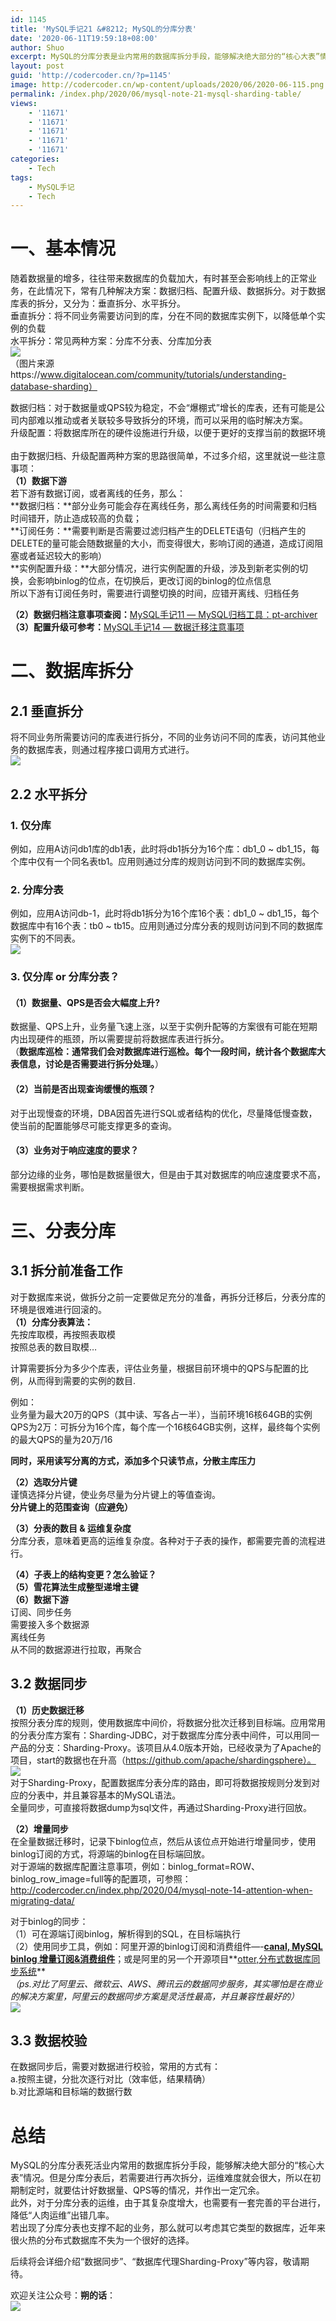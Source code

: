 ```yaml
---
id: 1145
title: 'MySQL手记21 &#8212; MySQL的分库分表'
date: '2020-06-11T19:59:18+08:00'
author: Shuo
excerpt: MySQL的分库分表是业内常用的数据库拆分手段，能够解决绝大部分的“核心大表”情况。分库分表后，运维难度增大，所以在初期，就要估计好量，并作出一定冗余。对于分库分表的运维，需要有一套完善的平台进行，降低“人肉运维”出错几率。
layout: post
guid: 'http://codercoder.cn/?p=1145'
image: http://codercoder.cn/wp-content/uploads/2020/06/2020-06-115.png
permalink: /index.php/2020/06/mysql-note-21-mysql-sharding-table/
views:
    - '11671'
    - '11671'
    - '11671'
    - '11671'
    - '11671'
categories:
    - Tech
tags:
    - MySQL手记
    - Tech
---
```


# 一、基本情况

 随着数据量的增多，往往带来数据库的负载加大，有时甚至会影响线上的正常业务，在此情况下，常有几种解决方案：数据归档、配置升级、数据拆分。对于数据库表的拆分，又分为：垂直拆分、水平拆分。  
 垂直拆分：将不同业务需要访问到的库，分在不同的数据库实例下，以降低单个实例的负载  
 水平拆分：常见两种方案：分库不分表、分库加分表  
![](http://codercoder.cn/wp-content/uploads/2020/06/2020-06-115.png)  
（图片来源https://www.digitalocean.com/community/tutorials/understanding-database-sharding）

 数据归档：对于数据量或QPS较为稳定，不会“爆棚式”增长的库表，还有可能是公司内部难以推动或者关联较多导致拆分的环境，而可以采用的临时解决方案。  
 升级配置：将数据库所在的硬件设施进行升级，以便于更好的支撑当前的数据环境  
​   
由于数据归档、升级配置两种方案的思路很简单，不过多介绍，这里就说一些注意事项：  
**（1）数据下游**  
若下游有数据订阅，或者离线的任务，那么：  
 **数据归档：**部分业务可能会存在离线任务，那么离线任务的时间需要和归档时间错开，防止造成较高的负载；  
 **订阅任务：**需要判断是否需要过滤归档产生的DELETE语句（归档产生的DELETE的量可能会随数据量的大小，而变得很大，影响订阅的通道，造成订阅阻塞或者延迟较大的影响）  
 **实例配置升级：**大部分情况，进行实例配置的升级，涉及到新老实例的切换，会影响binlog的位点，在切换后，更改订阅的binlog的位点信息  
所以下游有订阅任务时，需要进行调整切换的时间，应错开离线、归档任务

**（2）数据归档注意事项查阅：**[MySQL手记11 — MySQL归档工具：pt-archiver](http://codercoder.cn/index.php/2019/09/mysql-archive-tool-pt-archiver/)  
**（3）配置升级可参考：**[MySQL手记14 — 数据迁移注意事项](http://codercoder.cn/index.php/2020/04/mysql-note-14-attention-when-migrating-data/)

# 二、数据库拆分

## 2.1 垂直拆分

 将不同业务所需要访问的库表进行拆分，不同的业务访问不同的库表，访问其他业务的数据库表，则通过程序接口调用方式进行。  
![](http://codercoder.cn/wp-content/uploads/2020/06/2020-06-1135.png)

## 2.2 水平拆分

### 1. 仅分库

 例如，应用A访问db1库的db1表，此时将db1拆分为16个库：db1\_0 ~ db1\_15，每个库中仅有一个同名表tb1。应用则通过分库的规则访问到不同的数据库实例。

### 2. 分库分表

 例如，应用A访问db-1，此时将db1拆分为16个库16个表：db1\_0 ~ db1\_15，每个数据库中有16个表：tb0 ~ tb15。应用则通过分库分表的规则访问到不同的数据库实例下的不同表。  
![](http://codercoder.cn/wp-content/uploads/2020/06/2020-06-1119.png)

### 3. 仅分库 or 分库分表？

#### （1）数据量、QPS是否会大幅度上升?

 数据量、QPS上升，业务量飞速上涨，以至于实例升配等的方案很有可能在短期内出现硬件的瓶颈，所以需要提前将数据库表进行拆分。  
（**数据库巡检：通常我们会对数据库进行巡检。每个一段时间，统计各个数据库大表信息，讨论是否需要进行拆分处理。**）

#### （2）当前是否出现查询缓慢的瓶颈？

 对于出现慢查的环境，DBA因首先进行SQL或者结构的优化，尽量降低慢查数，使当前的配置能够尽可能支撑更多的查询。

#### （3）业务对于响应速度的要求？

 部分边缘的业务，哪怕是数据量很大，但是由于其对数据库的响应速度要求不高，需要根据需求判断。

# 三、分表分库

## 3.1 拆分前准备工作

 对于数据库来说，做拆分之前一定要做足充分的准备，再拆分迁移后，分表分库的环境是很难进行回滚的。  
**（1）分库分表算法：**  
先按库取模，再按照表取模  
按照总表的数目取模…

 计算需要拆分为多少个库表，评估业务量，根据目前环境中的QPS与配置的比例，从而得到需要的实例的数目.  
   
例如：  
 业务量为最大20万的QPS（其中读、写各占一半），当前环境16核64GB的实例QPS为2万：可拆分为16个库，每个库一个16核64GB实例，这样，最终每个实例的最大QPS的量为20万/16

**同时，采用读写分离的方式，添加多个只读节点，分散主库压力**

**（2）选取分片键**  
 谨慎选择分片键，使业务尽量为分片键上的等值查询。  
 **分片键上的范围查询（应避免）**

**（3）分表的数目 & 运维复杂度**  
分库分表，意味着更高的运维复杂度。各种对于子表的操作，都需要完善的流程进行。

**（4）子表上的结构变更？怎么验证？**  
**（5）雪花算法生成整型递增主键**  
**（6）数据下游**  
 订阅、同步任务  
 需要接入多个数据源  
 离线任务  
 从不同的数据源进行拉取，再聚合

## 3.2 数据同步

**（1）历史数据迁移**  
 按照分表分库的规则，使用数据库中间价，将数据分批次迁移到目标端。应用常用的分表分库方案有：Sharding-JDBC，对于数据库分库分表中间件，可以用同一产品的分支：Sharding-Proxy。该项目从4.0版本开始，已经收录为了Apache的项目，start的数据也在升高（https://github.com/apache/shardingsphere）。  
![](http://codercoder.cn/wp-content/uploads/2020/06/2020-06-117.png)  
 对于Sharding-Proxy，配置数据库分表分库的路由，即可将数据按规则分发到对应的分表中，并且兼容基本的MySQL语法。  
 全量同步，可直接将数据dump为sql文件，再通过Sharding-Proxy进行回放。

**（2）增量同步**  
 在全量数据迁移时，记录下binlog位点，然后从该位点开始进行增量同步，使用binlog订阅的方式，将源端的binlog在目标端回放。  
 对于源端的数据库配置注意事项，例如：binlog\_format=ROW、binlog\_row\_image=full等的配置项，可参照：http://codercoder.cn/index.php/2020/04/mysql-note-14-attention-when-migrating-data/

对于binlog的同步：  
 （1）可在源端订阅binlog，解析得到的SQL，在目标端执行  
 （2）使用同步工具，例如：阿里开源的binlog订阅和消费组件—-**[canal, MySQL binlog 增量订阅&消费组件](https://github.com/alibaba/canal)**；或是阿里的另一个开源项目**[otter,分布式数据库同步系统](https://github.com/alibaba/otter)**  
*（ps.对比了阿里云、微软云、AWS、腾讯云的数据同步服务，其实哪怕是在商业的解决方案里，阿里云的数据同步方案是灵活性最高，并且兼容性最好的）*  
![](http://codercoder.cn/wp-content/uploads/2020/06/2020-06-1173.png)

## 3.3 数据校验

在数据同步后，需要对数据进行校验，常用的方式有：  
 a.按照主键，分批次逐行对比（效率低，结果精确）  
 b.对比源端和目标端的数据行数

# 总结

 MySQL的分库分表死活业内常用的数据库拆分手段，能够解决绝大部分的“核心大表”情况。但是分库分表后，若需要进行再次拆分，运维难度就会很大，所以在初期制定时，就要估计好数据量、QPS等的情况，并作出一定冗余。  
 此外，对于分库分表的运维，由于其复杂度增大，也需要有一套完善的平台进行，降低“人肉运维”出错几率。  
 若出现了分库分表也支撑不起的业务，那么就可以考虑其它类型的数据库，近年来很火热的分布式数据库不失为一个很好的选择。

后续将会详细介绍“数据同步”、“数据库代理Sharding-Proxy”等内容，敬请期待。

欢迎关注公众号：**朔的话**：  
![](http://codercoder.cn/wp-content/uploads/2020/04/2020-04-2693.jpg)